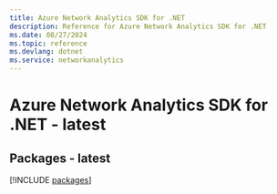 ```yaml
---
title: Azure Network Analytics SDK for .NET
description: Reference for Azure Network Analytics SDK for .NET
ms.date: 08/27/2024
ms.topic: reference
ms.devlang: dotnet
ms.service: networkanalytics
---
```

# Azure Network Analytics SDK for .NET - latest
## Packages - latest
[!INCLUDE [packages](network-analytics-index.md)]